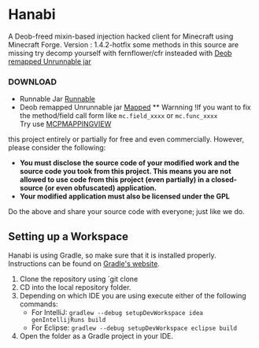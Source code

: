 # Hanabi
A Deob-freed mixin-based injection hacked client for Minecraft using Minecraft Forge.
Version : 1.4.2-hotfix 
some methods in this source are missing try decomp yourself with fernflower/cfr insteaded with [Deob remapped Unrunnable jar ](https://github.com/OpenHanabi/Hanabi/releases/download/1.4.2/Original_Deobfued_jar_Unrunnable.jar)

### DOWNLOAD

* Runnable Jar [Runnable](https://github.com/OpenHanabi/Hanabi/releases/download/1.4.2/Hanabi_Freed.jar)
* Deob remapped Unrunnable jar [Mapped](https://github.com/OpenHanabi/Hanabi/releases/download/1.4.2/Original_Deobfued_jar_Unrunnable.jar)
** Warnning !If you want to fix the method/field call form like `mc.field_xxxx` or `mc.func_xxxx` <br> Try use [MCPMAPPINGVIEW](https://github.com/bspkrs/MCPMappingViewer)

this project entirely or partially for free and even commercially. However, please consider the following:

- **You must disclose the source code of your modified work and the source code you took from this project. This means you are not allowed to use code from this project (even partially) in a closed-source (or even obfuscated) application.**
- **Your modified application must also be licensed under the GPL** 

Do the above and share your source code with everyone; just like we do.

## Setting up a Workspace
Hanabi is using Gradle, so make sure that it is installed properly. Instructions can be found on [Gradle's website](https://gradle.org/install/).
1. Clone the repository using `git clone
2. CD into the local repository folder.
3. Depending on which IDE you are using execute either of the following commands:
    - For IntelliJ: `gradlew --debug setupDevWorkspace idea genIntellijRuns build`
    - For Eclipse: `gradlew --debug setupDevWorkspace eclipse build`
4. Open the folder as a Gradle project in your IDE.
